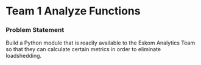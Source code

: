 # Team 1 Analyze Functions

### Problem Statement
Build a Python module that is readily available to the Eskom Analytics Team so that they can calculate certain metrics in order to eliminate loadshedding.